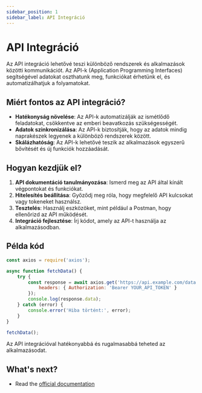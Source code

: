 ```yaml
---
sidebar_position: 1
sidebar_label: API Integráció
---
```


# API Integráció

Az API integráció lehetővé teszi különböző rendszerek és alkalmazások közötti kommunikációt. Az API-k (Application Programming Interfaces) segítségével adatokat oszthatunk meg, funkciókat érhetünk el, és automatizálhatjuk a folyamatokat.

## Miért fontos az API integráció?

- **Hatékonyság növelése**: Az API-k automatizálják az ismétlődő feladatokat, csökkentve az emberi beavatkozás szükségességét.
- **Adatok szinkronizálása**: Az API-k biztosítják, hogy az adatok mindig naprakészek legyenek a különböző rendszerek között.
- **Skálázhatóság**: Az API-k lehetővé teszik az alkalmazások egyszerű bővítését és új funkciók hozzáadását.

## Hogyan kezdjük el?

1. **API dokumentáció tanulmányozása**: Ismerd meg az API által kínált végpontokat és funkciókat.
2. **Hitelesítés beállítása**: Győződj meg róla, hogy megfelelő API kulcsokat vagy tokeneket használsz.
3. **Tesztelés**: Használj eszközöket, mint például a Postman, hogy ellenőrizd az API működését.
4. **Integráció fejlesztése**: Írj kódot, amely az API-t használja az alkalmazásodban.

## Példa kód

```javascript
const axios = require('axios');

async function fetchData() {
    try {
        const response = await axios.get('https://api.example.com/data', {
            headers: { Authorization: 'Bearer YOUR_API_TOKEN' }
        });
        console.log(response.data);
    } catch (error) {
        console.error('Hiba történt:', error);
    }
}

fetchData();
```

Az API integrációval hatékonyabbá és rugalmasabbá teheted az alkalmazásodat.

## What's next?

- Read the [official documentation](https://docusaurus.io/)